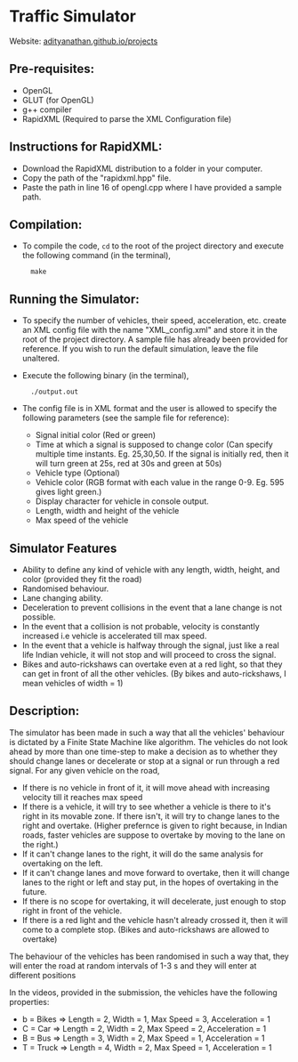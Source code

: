 # Traffic Simulator

Website: [adityanathan.github.io/projects](https://adityanathan.github.io/projects)

## Pre-requisites:

- OpenGL
- GLUT (for OpenGL)
- g++ compiler
- RapidXML (Required to parse the XML Configuration file)

## Instructions for RapidXML:

- Download the RapidXML distribution to a folder in your computer.
- Copy the path of the "rapidxml.hpp" file.
- Paste the path in line 16 of opengl.cpp where I have provided a sample path.

## Compilation:

- To compile the code, `cd` to the root of the project directory and execute the following command (in the terminal),

        make

## Running the Simulator:

- To specify the number of vehicles, their speed, acceleration, etc. create an XML config file with the name "XML_config.xml" and store it in the root of the project directory. A sample file has already been provided for reference. If you wish to run the default simulation, leave the file unaltered.
- Execute the following binary (in the terminal),

        ./output.out

- The config file is in XML format and the user is allowed to specify the following parameters (see the sample file for reference):
  - Signal initial color (Red or green)
  - Time at which a signal is supposed to change color (Can specify multiple time instants. Eg. 25,30,50. If the signal is initially red, then it will turn green at 25s, red at 30s and green at 50s)
  - Vehicle type (Optional)
  - Vehicle color (RGB format with each value in the range 0-9. Eg. 595 gives light green.)
  - Display character for vehicle in console output.
  - Length, width and height of the vehicle
  - Max speed of the vehicle

## Simulator Features

- Ability to define any kind of vehicle with any length, width, height, and color (provided they fit the road)
- Randomised behaviour.
- Lane changing ability.
- Deceleration to prevent collisions in the event that a lane change is not possible.
- In the event that a collision is not probable, velocity is constantly increased i.e vehicle is accelerated till max speed.
- In the event that a vehicle is halfway through the signal, just like a real life Indian vehicle, it will not stop and will proceed to cross the signal.
- Bikes and auto-rickshaws can overtake even at a red light, so that they can get in front of all the other vehicles. (By bikes and auto-rickshaws, I mean vehicles of width = 1)

## Description:

The simulator has been made in such a way that all the vehicles' behaviour is dictated by a Finite State Machine like algorithm. The vehicles do not look ahead by more than one time-step to make a decision as to whether they should change lanes or decelerate or stop at a signal or run through a red signal. For any given vehicle on the road,

- If there is no vehicle in front of it, it will move ahead with increasing velocity till it reaches max speed
- If there is a vehicle, it will try to see whether a vehicle is there to it's right in its movable zone. If there isn't, it will try to change lanes to the right and overtake. (Higher prefernce is given to right because, in Indian roads, faster vehicles are suppose to overtake by moving to the lane on the right.)
- If it can't change lanes to the right, it will do the same analysis for overtaking on the left.
- If it can't change lanes and move forward to overtake, then it will change lanes to the right or left and stay put, in the hopes of overtaking in the future.
- If there is no scope for overtaking, it will decelerate, just enough to stop right in front of the vehicle.
- If there is a red light and the vehicle hasn't already crossed it, then it will come to a complete stop. (Bikes and auto-rickshaws are allowed to overtake)

The behaviour of the vehicles has been randomised in such a way that, they will enter the road at random intervals of 1-3 s and they will enter at different positions

In the videos, provided in the submission, the vehicles have the following properties:

- b = Bikes => Length = 2, Width = 1, Max Speed = 3, Acceleration = 1
- C = Car => Length = 2, Width = 2, Max Speed = 2, Acceleration = 1
- B = Bus => Length = 3, Width = 2, Max Speed = 1, Acceleration = 1
- T = Truck => Length = 4, Width = 2, Max Speed = 1, Acceleration = 1
